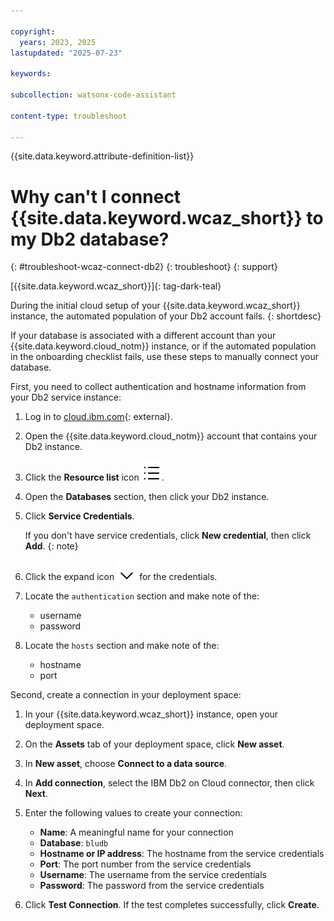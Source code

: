 ```yaml
---

copyright:
  years: 2023, 2025
lastupdated: "2025-07-23"

keywords:

subcollection: watsonx-code-assistant

content-type: troubleshoot

---
```



{{site.data.keyword.attribute-definition-list}}

# Why can't I connect {{site.data.keyword.wcaz_short}} to my Db2 database?
{: #troubleshoot-wcaz-connect-db2}
{: troubleshoot}
{: support}

[{{site.data.keyword.wcaz_short}}]{: tag-dark-teal}

During the initial cloud setup of your {{site.data.keyword.wcaz_short}} instance, the automated population of your Db2 account fails.
{: shortdesc}

If your database is associated with a different account than your {{site.data.keyword.cloud_notm}} instance, or if the automated population in the onboarding checklist fails, use these steps to manually connect your database.

First, you need to collect authentication and hostname information from your Db2 service instance:

1. Log in to [cloud.ibm.com](https://cloud.ibm.com/){: external}.

1. Open the {{site.data.keyword.cloud_notm}} account that contains your Db2 instance.

1. Click the **Resource list** icon ![Resource list](images/list.svg).

1. Open the **Databases** section, then click your Db2 instance.

1. Click **Service Credentials**. 

   If you don't have service credentials, click **New credential**, then click **Add**.
   {: note}

1. Click the expand icon ![Chevron down](images/chevron--down.svg) for the credentials.

1. Locate the `authentication` section and make note of the:

   - username
   - password

1. Locate the `hosts` section and make note of the:

   - hostname
   - port

Second, create a connection in your deployment space:

1. In your {{site.data.keyword.wcaz_short}} instance, open your deployment space.

1. On the **Assets** tab of your deployment space, click **New asset**.

1. In **New asset**, choose **Connect to a data source**.

1. In **Add connection**, select the IBM Db2 on Cloud connector, then click **Next**.

1. Enter the following values to create your connection:

    - **Name**: A meaningful name for your connection
    - **Database**: `bludb`
    - **Hostname or IP address**: The hostname from the service credentials
    - **Port**: The port number from the service credentials
    - **Username**: The username from the service credentials
    - **Password**: The password from the service credentials

1. Click **Test Connection**. If the test completes successfully, click **Create**.
